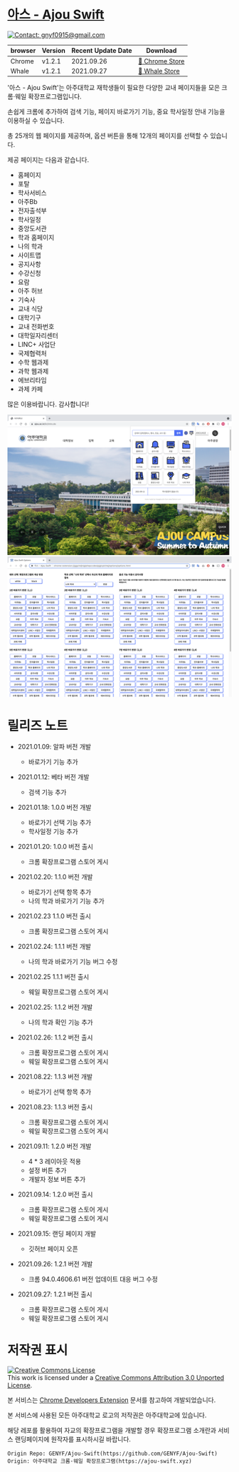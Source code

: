 # [아스 - Ajou Swift](https://ajou-swift.xyz/)

[![Contact: gnyf0915@gmail.com](https://img.shields.io/badge/Contact-gnyf0915@gmail.com-important)](mailto:gnyf0915@gmail.com)

| browser | Version    | Recent Update Date | Download                                          |
| ------- | ---------- | ------------------ | -----------------------------------------------   |
| Chrome  | v1.2.1     | 2021.09.26         | [💾 Chrome Store](https://bit.ly/AjouSwift-Chrome) |
| Whale   | v1.2.1     | 2021.09.27         | [💾 Whale Store](https://bit.ly/AjouSwift-Whale)   |

'아스 - Ajou Swift'는 아주대학교 재학생들이 필요한 다양한 교내 페이지들을 모은 크롬·웨일 확장프로그램입니다.

손쉽게 크롬에 추가하여 검색 기능, 페이지 바로가기 기능, 중요 학사일정 안내 기능을 이용하실 수 있습니다.

총 25개의 웹 페이지를 제공하며, 옵션 버튼을 통해 12개의 페이지를 선택할 수 있습니다.

제공 페이지는 다음과 같습니다.

- 홈페이지
- 포탈
- 학사서비스
- 아주Bb
- 전자출석부
- 학사일정
- 중앙도서관
- 학과 홈페이지
- 나의 학과
- 사이트맵
- 공지사항
- 수강신청
- 요람
- 아주 허브
- 기숙사
- 교내 식당
- 대학기구
- 교내 전화번호
- 대학일자리센터
- LINC+ 사업단
- 국제협력처
- 수학 웹과제
- 과학 웹과제
- 에브리타임
- 과제 카페

많은 이용바랍니다. 감사합니다!

<img src="images/screenshot/1.png">
<img src="images/screenshot/2.png">

# 릴리즈 노트
* 2021.01.09: 알파 버전 개발
  * 바로가기 기능 추가
 
* 2021.01.12: 베타 버전 개발
  * 검색 기능 추가

* 2021.01.18: 1.0.0 버전 개발
  * 바로가기 선택 기능 추가
  * 학사일정 기능 추가

* 2021.01.20: 1.0.0 버전 출시
  * 크롬 확장프로그램 스토어 게시

* 2021.02.20: 1.1.0 버전 개발
  * 바로가기 선택 항목 추가
  * 나의 학과 바로가기 기능 추가
  
* 2021.02.23 1.1.0 버전 출시
  * 크롬 확장프로그램 스토어 게시

* 2021.02.24: 1.1.1 버전 개발
  * 나의 학과 바로가기 기능 버그 수정

* 2021.02.25 1.1.1 버전 출시
  * 웨일 확장프로그램 스토어 게시

* 2021.02.25: 1.1.2 버전 개발
  * 나의 학과 확인 기능 추가

* 2021.02.26: 1.1.2 버전 출시
  * 크롬 확장프로그램 스토어 게시
  * 웨일 확장프로그램 스토어 게시

* 2021.08.22: 1.1.3 버전 개발
  * 바로가기 선택 항목 추가

* 2021.08.23: 1.1.3 버전 출시
  * 크롬 확장프로그램 스토어 게시
  * 웨일 확장프로그램 스토어 게시

* 2021.09.11: 1.2.0 버전 개발
  * 4 * 3 레이아웃 적용
  * 설정 버튼 추가
  * 개발자 정보 버튼 추가

* 2021.09.14: 1.2.0 버전 출시
  * 크롬 확장프로그램 스토어 게시
  * 웨일 확장프로그램 스토어 게시

* 2021.09.15: 랜딩 페이지 개발
  * 깃허브 페이지 오픈

* 2021.09.26: 1.2.1 버전 개발
  * 크롬 94.0.4606.61 버전 업데이트 대응 버그 수정

* 2021.09.27: 1.2.1 버전 출시
  * 크롬 확장프로그램 스토어 게시
  * 웨일 확장프로그램 스토어 게시

# 저작권 표시
<a rel="license" href="http://creativecommons.org/licenses/by/3.0/"><img alt="Creative Commons License" style="border-width:0" src="https://i.creativecommons.org/l/by/3.0/88x31.png" /></a><br />This work is licensed under a <a rel="license" href="http://creativecommons.org/licenses/by/3.0/">Creative Commons Attribution 3.0 Unported License</a>.

본 서비스는 [Chrome Developers Extension](https://developer.chrome.com/docs/extensions/) 문서를 참고하여 개발되었습니다.

본 서비스에 사용된 모든 아주대학교 로고의 저작권은 아주대학교에 있습니다.

해당 레포를 활용하여 자교의 확장프로그램을 개발할 경우 확장프로그램 소개란과 서비스 랜딩페이지에 원작자를 표시하시길 바랍니다.

```
Origin Repo: GENYF/Ajou-Swift(https://github.com/GENYF/Ajou-Swift)
Origin: 아주대학교 크롬·웨일 확장프로그램(https://ajou-swift.xyz)
```
